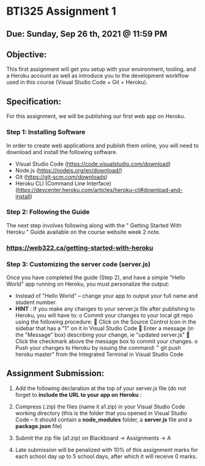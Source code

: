 # BTI325 Assignment 1

## Due: Sunday, Sep 26 th, 2021 @ 11:59 PM

## Objective:
This first assignment will get you setup with your environment, tooling, and a Heroku account as well as introduce you to the development workflow used in this course (Visual Studio Code + Git + Heroku).

## Specification:

For this assignment, we will be publishing our first web app on Heroku.

### Step 1: Installing Software

In order to create web applications and publish them online, you will need to download and install the following software.

- Visual Studio Code (https://code.visualstudio.com/download)
- Node.js (https://nodejs.org/en/download/)
- Git (https://git-scm.com/downloads)
- Heroku CLI (Command Line Interface)
    (https://devcenter.heroku.com/articles/heroku-cli#download-and-install)

### Step 2: Following the Guide

The next step involves following along with the " Getting Started With Heroku " Guide available on the course website week 2 note.

### https://web322.ca/getting-started-with-heroku

### Step 3: Customizing the server code (server.js)

Once you have completed the guide (Step 2), and have a simple "Hello World" app running on Heroku, you must personalize the output:

- Instead of "Hello World" – change your app to output your full name and student number.
- **HINT** : If you make any changes to your server.js file after publishing to Heroku, you will have to:
    o Commit your changes to your local git repo using the following procedure:
        Click on the Source Control Icon in the sidebar that has a "1" on it in Visual Studio Code
        Enter a message (in the "Message" box) describing your change, ie "updated server.js"
        Click the checkmark above the message box to commit your changes.
    o Push your changes to Heroku by issuing the command: " git push heroku master" from the
       Integrated Terminal in Visual Studio Code

## Assignment Submission:

1. Add the following declaration at the top of your server.js file (do not forget to **include the URL to your app on**
    **Heroku** :

2. Compress (.zip) the files (name it a1.zip) in your Visual Studio Code working directory (this is the folder that
    you opened in Visual Studio Code – it should contain a **node_modules** folder, a **server.js** file and a **package.json**
    file)
3. Submit the zip file (a1.zip) on Blackboard -> Assignments -> A
4. Late submission will be penalized with 10% of this assignment marks for each school day up to 5 school days,
    after which it will receive 0 marks.


